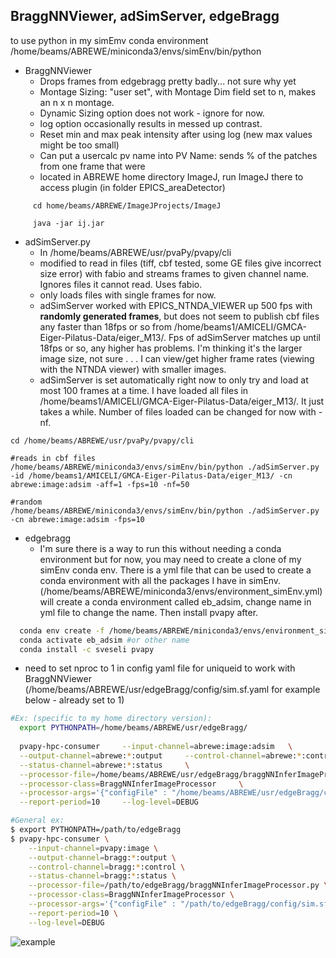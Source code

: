 BraggNNViewer, adSimServer, edgeBragg
-
to use python in my simEmv conda environment 
/home/beams/ABREWE/miniconda3/envs/simEnv/bin/python

- BraggNNViewer  
  - Drops frames from edgebragg pretty badly... not sure why yet
  - Montage Sizing: "user set", with Montage Dim field set to n, makes an n x n montage.
  - Dynamic Sizing option does not work - ignore for now.
  - log option occasionally results in messed up contrast. 
  - Reset min and max peak intensity after using log (new max values might be too small)
  - Can put a usercalc pv name into PV Name: sends % of the patches from one frame that were 
  - located in ABREWE home directory ImageJ, run ImageJ there to access plugin (in folder EPICS_areaDetector)  
 
```shell
     cd home/beams/ABREWE/ImageJProjects/ImageJ
     
     java -jar ij.jar 
```

- adSimServer.py
  - In /home/beams/ABREWE/usr/pvaPy/pvapy/cli
  - modified to read in files (tiff, cbf tested, some GE files give incorrect size error) with fabio and streams frames to given channel name. 
     Ignores files it cannot read. Uses fabio. 
   - only loads files with single frames for now. 
  - adSimServer worked with EPICS_NTNDA_VIEWER up 500 fps with **randomly generated frames**, but does not seem to publish cbf files any faster than 18fps or so from /home/beams1/AMICELI/GMCA-Eiger-Pilatus-Data/eiger_M13/. Fps of adSimServer matches up until 18fps or so, any higher has problems. I'm thinking it's the larger image size, not sure . . . I can view/get higher frame rates (viewing with the NTNDA viewer) with smaller images.
  - adSimServer is set automatically right now to only try and load at most 100 frames at a time. I have loaded all files in /home/beams1/AMICELI/GMCA-Eiger-Pilatus-Data/eiger_M13/. It just takes a while. Number of files loaded can be changed for now with -nf.
```shell
cd /home/beams/ABREWE/usr/pvaPy/pvapy/cli

#reads in cbf files
/home/beams/ABREWE/miniconda3/envs/simEnv/bin/python ./adSimServer.py -id /home/beams1/AMICELI/GMCA-Eiger-Pilatus-Data/eiger_M13/ -cn abrewe:image:adsim -aff=1 -fps=10 -nf=50

#random
/home/beams/ABREWE/miniconda3/envs/simEnv/bin/python ./adSimServer.py -cn abrewe:image:adsim -fps=10

```

- edgebragg
  - I'm sure there is a way to run this without needing a conda environment but for now, you may need to create a clone of my simEnv conda env. There is a yml file that can be used to create a conda environment with all the packages I have in simEnv. (/home/beams/ABREWE/miniconda3/envs/environment_simEnv.yml) will create a conda environment called eb_adsim, change name in yml file to change the name. Then install pvapy after.
```sh
  conda env create -f /home/beams/ABREWE/miniconda3/envs/environment_simEnv.yml
  conda activate eb_adsim #or other name
  conda install -c sveseli pvapy
```

- need to set nproc to 1 in config yaml file for uniqueid to work with BraggNNViewer (/home/beams/ABREWE/usr/edgeBragg/config/sim.sf.yaml for example below - already set to 1)

```sh
#Ex: (specific to my home directory version):
  export PYTHONPATH=/home/beams/ABREWE/usr/edgeBragg/
  
  pvapy-hpc-consumer     --input-channel=abrewe:image:adsim   \
  --output-channel=abrewe:*:output     --control-channel=abrewe:*:control     \
  --status-channel=abrewe:*:status     \
  --processor-file=/home/beams/ABREWE/usr/edgeBragg/braggNNInferImageProcessor.py     \
  --processor-class=BraggNNInferImageProcessor     \
  --processor-args='{"configFile" : "/home/beams/ABREWE/usr/edgeBragg/config/sim.sf.yaml"}'     \
  --report-period=10     --log-level=DEBUG
```
```sh
#General ex:
$ export PYTHONPATH=/path/to/edgeBragg
$ pvapy-hpc-consumer \
    --input-channel=pvapy:image \
    --output-channel=bragg:*:output \
    --control-channel=bragg:*:control \
    --status-channel=bragg:*:status \
    --processor-file=/path/to/edgeBragg/braggNNInferImageProcessor.py \
    --processor-class=BraggNNInferImageProcessor \
    --processor-args='{"configFile" : "/path/to/edgeBragg/config/sim.sf.yaml"}' \
    --report-period=10 \
    --log-level=DEBUG
```
![example](https://user-images.githubusercontent.com/106117997/214919115-b9ec8672-4dbd-4caf-a7ad-deb88fd11923.png)

 
 


